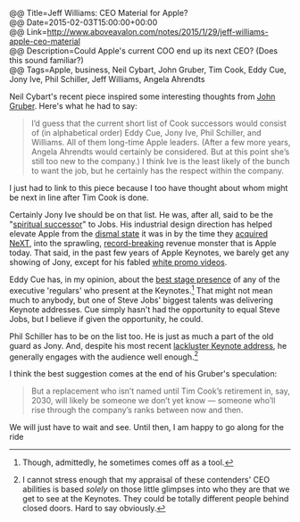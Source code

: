 @@ Title=Jeff Williams: CEO Material for Apple?  
@@ Date=2015-02-03T15:00:00+00:00  
@@ Link=http://www.aboveavalon.com/notes/2015/1/29/jeff-williams-apple-ceo-material  
@@ Description=Could Apple's current COO end up its next CEO? (Does this sound familiar?)  
@@ Tags=Apple, business, Neil Cybart, John Gruber, Tim Cook, Eddy Cue, Jony Ive, Phil Schiller, Jeff Williams, Angela Ahrendts  

Neil Cybart's recent piece inspired some interesting thoughts from [John Gruber][daringfireball]. Here's what he had to say:
>I’d guess that the current short list of Cook successors would consist of (in alphabetical order) Eddy Cue, Jony Ive, Phil Schiller, and Williams. All of them long-time Apple leaders. (After a few more years, Angela Ahrendts would certainly be considered. But at this point she’s still too new to the company.) I think Ive is the least likely of the bunch to want the job, but he certainly has the respect within the company.

I just had to link to this piece because I too have thought about whom might be next in line after Tim Cook is done. 

Certainly Jony Ive should be on that list. He was, after all, said to be the "[spiritual successor][macrumors]" to Jobs. His industrial design direction has helped elevate Apple from the [dismal state][cnet] it was in by the time they [acquired NeXT][cnet 2], into the sprawling, [record-breaking][apple] revenue monster that is Apple today. That said, in the past few years of Apple Keynotes, we barely get any showing of Jony, except for his fabled [white promo videos][youtube].

Eddy Cue has, in my opinion, about the [best stage presence][youtube 2] of any of the executive 'regulars' who present at the Keynotes.[^k] That might not mean much to anybody, but one of Steve Jobs' biggest talents was delivering Keynote addresses. Cue simply hasn't had the opportunity to equal Steve Jobs, but I believe if given the opportunity, he could.

Phil Schiller has to be on the list too. He is just as much a part of the old guard as Jony. And, despite his most recent [lackluster Keynote address][youtube 3], he generally engages with the audience well enough.[^e]

I think the best suggestion comes at the end of his Gruber's speculation:
>But a replacement who isn’t named until Tim Cook’s retirement in, say, 2030, will likely be someone we don’t yet know — someone who’ll rise through the company’s ranks between now and then.

We will just have to wait and see. Until then, I am happy to go along for the ride <i class="fa fa-apple fa-fw"></i>

[^k]: Though, admittedly, he sometimes comes off as a tool.
[^e]: I cannot stress enough that my appraisal of these contenders' CEO abilities is based *solely* on those little glimpses into who they are that we get to see at the Keynotes. They could be totally different people behind closed doors. Hard to say obviously. 

[apple]: https://www.apple.com/pr/library/2015/01/27Apple-Reports-Record-First-Quarter-Results.html
[cnet]: http://news.cnet.com/Dell-Apple-should-close-shop/2100-1001_3-203937.html
[cnet 2]: http://news.cnet.com/Apple-acquires-Next%2C-Jobs/2100-1001_3-256914.html
[daringfireball]: http://daringfireball.net/2015/01/jeff_williams_apple_executives
[macrumors]: http://www.macrumors.com/2012/11/05/jony-ive-is-now-playing-the-steve-jobs-role/
[youtube]: https://www.youtube.com/watch?v=9e4HKc0VnY0
[youtube 2]: https://www.youtube.com/watch?v=oHN673Vi9eo
[youtube 3]: https://www.youtube.com/watch?v=OD9ZQ9WylRM#t=2102